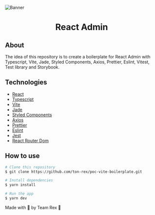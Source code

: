 ![Banner](https://github.com/ton-rex/poc-vite-boilerplate/assets/31235308/bc29f4b5-6ef1-46c6-99d1-61b5743e7a8d)

<h1 align="center">React Admin</h1>

## About

The idea of this repository is to create a boilerplate for React Admin with Typescript, Vite, Jade, Styled Components, Axios, Prettier, Eslint, Vitest, Test library and Storybook.

## Technologies

- [React](https://pt-br.reactjs.org/)
- [Typescript](https://www.typescriptlang.org/)
- [Vite](https://vitejs.dev/)
- [Jade](https://zeroheight.com/84d446f76/p/4577d1-visao-geral/b/247f13)
- [Styled Components](https://styled-components.com/)
- [Axios](https://axios-http.com/)
- [Prettier](https://prettier.io/)
- [Eslint](https://eslint.org/)
- [Jest](https://jestjs.io/)
- [React Router Dom](https://reactrouter.com/web/guides/quick-start)

## How to use

```bash
# Clone this repository
$ git clone https://github.com/ton-rex/poc-vite-boilerplate.git
```

```bash
# Install dependencies
$ yarn install
```

```bash
# Run the app
$ yarn dev
```

Made with 💚 by Team Rex 🦖
